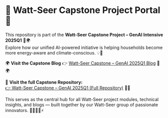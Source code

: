 # 🌟 Watt-Seer Capstone Project Portal 🚀

This repository is part of the **Watt-Seer Capstone Project – GenAI Intensive 2025Q1** 🧠🌍  
Explore how our unified AI-powered initiative is helping households become more energy-aware and climate-conscious. 💡🌱

🌍 **Visit the Capstone Blog**
👉 [Watt-Seer Capstone – GenAI 2025Q1 Blog](https://suresh-srinivas.github.io/Watt-Seer-Blog-Gen-AI-Intensive-Course-Capstone-2025Q1/) 🧠🌍

🔗 **Visit the full Capstone Repository:**  
[👉 Watt-Seer Capstone – GenAI 2025Q1 (Full Repository)](https://github.com/suresh-srinivas/Watt-Seer-Blog-Gen-AI-Intensive-Course-Capstone-2025Q1) 📘✨

This serves as the central hub for all Watt-Seer project modules, technical insights, and blogs — built together by our Watt-Seer group of passionate innovators. 👩‍💻👨‍💻⚡
